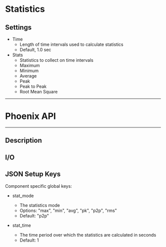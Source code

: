 # Statistics
## Settings
- Time
    - Length of time intervals used to calculate statistics
    - Default, 1.0 sec
- Stats
    - Statistics to collect on time intervals
    - Maximum
    - Minimum
    - Average
    - Peak
    - Peak to Peak
    - Root Mean Square

___
# Phoenix API
___
## Description

## I/O

## JSON Setup Keys

Component specific global keys:
- stat_mode
  - The statistics mode
  - Options: "max", "min", "avg", "pk", "p2p", "rms"
  - Default: "p2p"

- stat_time
  - The time period over which the statistics are calculated in seconds
  - Default: 1

